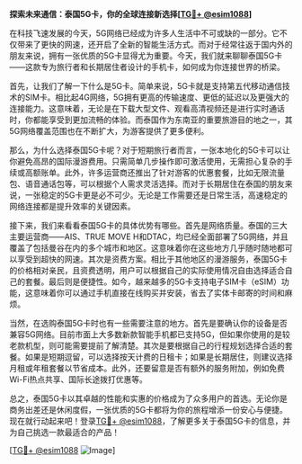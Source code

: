 **探索未来通信：泰国5G卡，你的全球连接新选择[[TG💪+ @esim1088](https://t.me/s/esim1088)]**

在科技飞速发展的今天，5G网络已经成为许多人生活中不可或缺的一部分。它不仅带来了更快的网速，还开启了全新的智能生活方式。而对于经常往返于国内外的朋友来说，拥有一张优质的5G卡显得尤为重要。今天，我们就来聊聊泰国5G卡——这款专为旅行者和长期居住者设计的手机卡，如何成为你连接世界的桥梁。

首先，让我们了解一下什么是5G卡。简单来说，5G卡就是支持第五代移动通信技术的SIM卡。相比起4G网络，5G拥有更高的传输速度、更低的延迟以及更强大的连接能力。这意味着，无论是在下载大型文件、观看高清视频还是进行实时通话时，你都能享受到更加流畅的体验。而泰国作为东南亚的重要旅游目的地之一，其5G网络覆盖范围也在不断扩大，为游客提供了更多便利。

那么，为什么选择泰国5G卡呢？对于短期旅行者而言，一张本地化的5G卡可以让你避免高昂的国际漫游费用。只需简单几步操作即可激活使用，无需担心复杂的手续或高额账单。此外，许多运营商还推出了针对游客的优惠套餐，比如无限流量包、语音通话包等，可以根据个人需求灵活选择。而对于长期居住在泰国的朋友来说，一张稳定的5G卡更是必不可少。无论是工作需要还是日常生活，高速稳定的网络连接都是提升效率的关键因素。

接下来，我们来看看泰国5G卡的具体优势有哪些。首先是网络质量。泰国的三大主要运营商——AIS、TRUE MOVE H和DTAC，均已经全面部署了5G网络，并且覆盖了包括曼谷在内的多个城市和地区。这意味着你在这些地方几乎随时随地都可以享受到超快的网速。其次是资费方案。相比于其他地区的漫游服务，泰国5G卡的价格相对亲民，且资费透明，用户可以根据自己的实际使用情况自由选择适合自己的套餐。最后则是便捷性。如今，越来越多的5G卡支持电子SIM卡（eSIM）功能，这意味着你可以通过手机直接在线购买并安装，省去了实体卡邮寄的时间和麻烦。

当然，在选购泰国5G卡时也有一些需要注意的地方。首先是要确认你的设备是否兼容5G网络。目前市面上大多数新款智能手机都已支持5G，但如果你使用的是较老款机型，则可能需要提前了解清楚。其次是要根据自己的行程规划选择合适的套餐。如果是短期逗留，可以选择按天计费的日租卡；如果是长期居住，则建议选择月租或年租套餐以节省成本。此外，还要留意是否有额外的服务附加，例如免费Wi-Fi热点共享、国际长途拨打优惠等。

总之，泰国5G卡以其卓越的性能和实惠的价格成为了众多用户的首选。无论你是商务出差还是休闲度假，一张优质的5G卡都将为你的旅程增添一份安心与便捷。现在就行动起来吧！登录[TG💪+ @esim1088](https://t.me/s/esim1088)，了解更多关于泰国5G卡的信息，并为自己挑选一款最适合的产品！

[[TG💪+ @esim1088](https://t.me/s/esim1088) ![Image](https://i.postimg.cc/4NQfJmqS/Snipaste-2025-05-13-00-14-12.png)]